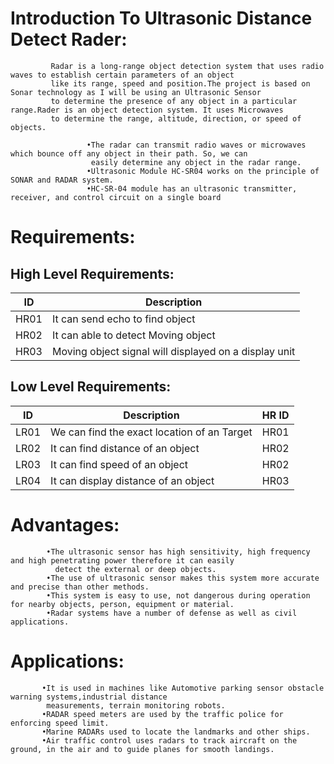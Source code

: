 # Introduction To Ultrasonic Distance Detect Rader:
             Radar is a long-range object detection system that uses radio waves to establish certain parameters of an object 
             like its range, speed and position.The project is based on Sonar technology as I will be using an Ultrasonic Sensor
             to determine the presence of any object in a particular range.Rader is an object detection system. It uses Microwaves
             to determine the range, altitude, direction, or speed of objects. 
             
                     •The radar can transmit radio waves or microwaves which bounce off any object in their path. So, we can 
                      easily determine any object in the radar range.
                     •Ultrasonic Module HC-SR04 works on the principle of SONAR and RADAR system.
                     •HC-SR-04 module has an ultrasonic transmitter, receiver, and control circuit on a single board
             
# Requirements:

## High Level Requirements:
| ID | Description |
|--|--|
| HR01 | It can send echo to find object  |
| HR02 | It can able to detect Moving object |
| HR03 | Moving object signal will displayed on a display unit |
                    
## Low Level Requirements:

| ID | Description | HR ID |
|--|--|--|
| LR01 |We can find the exact location of an Target | HR01|
| LR02 |It can find distance of an object  | HR02|
|LR03 | It can find speed of an object  | HR02|
| LR04 |It can display distance of an object | HR03|

# Advantages:
            •The ultrasonic sensor has high sensitivity, high frequency and high penetrating power therefore it can easily
              detect the external or deep objects.
            •The use of ultrasonic sensor makes this system more accurate and precise than other methods.
            •This system is easy to use, not dangerous during operation for nearby objects, person, equipment or material.
            •Radar systems have a number of defense as well as civil applications.
            
# Applications:
           •It is used in machines like Automotive parking sensor obstacle warning systems,industrial distance
            measurements, terrain monitoring robots.
           •RADAR speed meters are used by the traffic police for enforcing speed limit.
           •Marine RADARs used to locate the landmarks and other ships.
           •Air traffic control uses radars to track aircraft on the ground, in the air and to guide planes for smooth landings.
